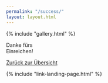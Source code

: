 ```yaml
---
permalink: "/success/"
layout: layout.html
--- 
```

<div class="section-gallery-submit" id="section-gallery-submit">
{% include "gallery.html" %}
</div>
<section class="section-success">
<div class="container-success">
    <p class="text-success title-subpage">Danke fürs<br>Einreichen!</p>
    <a class="link-success btn-submit" href="/index.html">Zurück zur Übersicht<a>
</div>
</section>

{% include "link-landing-page.html" %}
